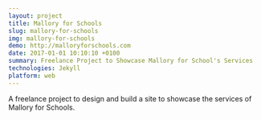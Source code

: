 ```yaml
---
layout: project
title: Mallory for Schools
slug: mallory-for-schools
img: mallory-for-schools
demo: http://malloryforschools.com
date: 2017-01-01 10:10:10 +0100
summary: Freelance Project to Showcase Mallory for School's Services
technologies: Jekyll
platform: web
---
```

A freelance project to design and build a site to showcase the services of Mallory for Schools.
